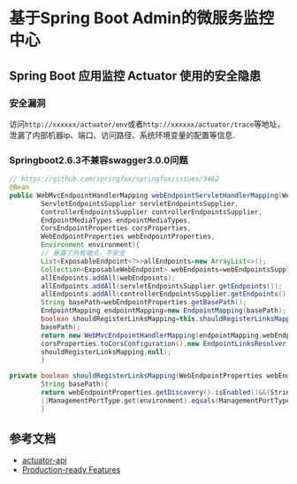 # 基于Spring Boot Admin的微服务监控中心

## Spring Boot 应用监控 Actuator 使用的安全隐患

### 安全漏洞

访问`http://xxxxxx/actuator/env`或者`http://xxxxxx/actuator/trace`等地址，泄漏了内部机器ip、端口、访问路径、系统环境变量的配置等信息.

### Springboot2.6.3不兼容swagger3.0.0问题

```java
// https://github.com/springfox/springfox/issues/3462
@Bean
public WebMvcEndpointHandlerMapping webEndpointServletHandlerMapping(WebEndpointsSupplier webEndpointsSupplier,
        ServletEndpointsSupplier servletEndpointsSupplier,
        ControllerEndpointsSupplier controllerEndpointsSupplier,
        EndpointMediaTypes endpointMediaTypes,
        CorsEndpointProperties corsProperties,
        WebEndpointProperties webEndpointProperties,
        Environment environment){
        // 暴露了所有端点，不安全
        List<ExposableEndpoint<?>>allEndpoints=new ArrayList<>();
        Collection<ExposableWebEndpoint> webEndpoints=webEndpointsSupplier.getEndpoints();
        allEndpoints.addAll(webEndpoints);
        allEndpoints.addAll(servletEndpointsSupplier.getEndpoints());
        allEndpoints.addAll(controllerEndpointsSupplier.getEndpoints());
        String basePath=webEndpointProperties.getBasePath();
        EndpointMapping endpointMapping=new EndpointMapping(basePath);
        boolean shouldRegisterLinksMapping=this.shouldRegisterLinksMapping(webEndpointProperties,environment,
        basePath);
        return new WebMvcEndpointHandlerMapping(endpointMapping,webEndpoints,endpointMediaTypes,
        corsProperties.toCorsConfiguration(),new EndpointLinksResolver(allEndpoints,basePath),
        shouldRegisterLinksMapping,null);
        }

private boolean shouldRegisterLinksMapping(WebEndpointProperties webEndpointProperties,Environment environment,
        String basePath){
        return webEndpointProperties.getDiscovery().isEnabled()&&(StringUtils.hasText(basePath)
        ||ManagementPortType.get(environment).equals(ManagementPortType.DIFFERENT));
        }
```

## 参考文档

- [actuator-api](https://docs.spring.io/spring-boot/docs/2.6.3/actuator-api/htmlsingle/)
- [Production-ready Features](https://docs.spring.io/spring-boot/docs/2.6.3/reference/html/actuator.html#actuator)